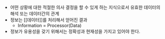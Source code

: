 - 어떤 상황에 대한 적절한 의사 결정을 할 수 있게 하는 지식으로서 유효한 데이터의 해석 또는 데이터간의 관계
- 정보는 [[데이터]]를 처리해서 얻어진 결과
	- Information = Processor(Data)
- 정보가 유용성을 갖기 위해서는 정확성과 현재성을 가지고 있어야 한다.